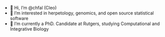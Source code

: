- 👋 Hi, I’m @chfal (Cleo)
- 👀 I’m interested in herpetology, genomics, and open source statistical software
- 🌱 I’m currently a PhD. Candidate at Rutgers, studying Computational and Integrative Biology

<!---
chfal/chfal is a ✨ special ✨ repository because its `README.md` (this file) appears on your GitHub profile.
You can click the Preview link to take a look at your changes.
--->

